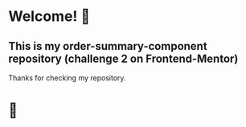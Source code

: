 # Welcome! 👋

## This is my order-summary-component repository (challenge 2 on Frontend-Mentor)

Thanks for checking my repository.

# 🚀
